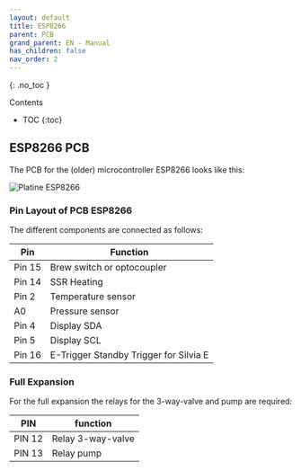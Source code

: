 ```yaml
---
layout: default
title: ESP8266
parent: PCB
grand_parent: EN - Manual
has_children: false
nav_order: 2
---
```


{: .no_toc }

Contents

* TOC
{:toc}

## ESP8266 PCB

The PCB for the (older) microcontroller ESP8266 looks like this:

![Platine ESP8266](../../img/pcb/esp8266/pcb_esp8266_rev1_1.png)

### Pin Layout of PCB ESP8266

The different components are connected as follows:

Pin | Function
-|-
Pin 15 | Brew switch or optocoupler
Pin 14 | SSR Heating
Pin 2 | Temperature sensor
A0 | Pressure sensor
Pin 4 | Display SDA
Pin 5 | Display SCL
Pin 16 | E-Trigger Standby Trigger for Silvia E

### Full Expansion

For the full expansion the relays for the 3-way-valve and pump are required:

PIN | function
-|-
PIN 12 | Relay 3-way-valve
PIN 13 | Relay pump
